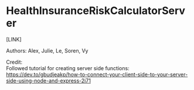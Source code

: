 # HealthInsuranceRiskCalculatorServer
[LINK]  
  
Authors: Alex, Julie, Le, Soren, Vy  
  
Credit:  
Followed tutorial for creating server side functions:   
 https://dev.to/gbudjeakp/how-to-connect-your-client-side-to-your-server-side-using-node-and-express-2i71  
  
